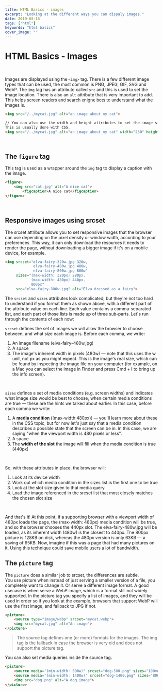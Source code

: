 ```yaml
---
title: HTML Basics - images
excerpt: "Looking at the different ways you can dispaly images."
date: 2019-08-16
tags: ["html"]
keywords: "html basics"
cover_image: ""
---
```


# HTML Basics - Images
<br>

Images are displayed using the `<img>` tag. There is a few different image types that can be used, the most common is PNG, JPEG, GIF, SVG and WebP.
The `img` tag has an attribute called `src` and this is used to set the image location.
There is also an `alt` attribute that is very important to add. This helps screen readers and search enigne bots to understand what the images is.
```html
<img src="/../mycat.jpg" alt="an image about my cat">

// You can also use the width and height attributes to set the image size. 
This is usually done with CSS.
<img src="/../mycat.jpg" alt="an image about my cat" width="250" height="160">
``` 
<br>

## The `figure` tag  
This tag is used as a wrapper around the `img` tag to display a caption with the image.  

```html
<figure>
    <img src="cat.jpg" alt="A nice cat">
        <figcaption>A nice cat</figcaption>
</figure>
```
<br>

## Responsive images using srcset  
The	 srcset	 attribute allows you to set responsive images that the browser can use depending on the pixel density or window width, according to your preferences. This way, it can only download the resources it needs to render the page, without downloading a bigger image if it's on a mobile device, for example.

```html
<img srcset="elva-fairy-320w.jpg 320w,
             elva-fairy-480w.jpg 480w,
             elva-fairy-800w.jpg 800w"
     sizes="(max-width: 320px) 280px,
            (max-width: 480px) 440px,
            800px"
     src="elva-fairy-800w.jpg" alt="Elva dressed as a fairy">
```
The `srcset` and `sizes` attributes look complicated, but they're not too hard to understand if you format them as shown above, with a different part of the attribute value on each line. Each value contains a comma-separated list, and each part of those lists is made up of three sub-parts. Let's run through the contents of each now:  

`srcset` defines the set of images we will allow the browser to choose between, and what size each image is. Before each comma, we write:  

1. An image filename (elva-fairy-480w.jpg)
2. A space
3. The image's inherent width in pixels (480w) — note that this uses the w unit, not px as you might expect. This is the image's real size, which can be found by inspecting the image file on your computer (for example, on a Mac you can select the image in Finder and press Cmd + I to bring up the info screen).  
<br>

`sizes` defines a set of media conditions (e.g. screen widths) and indicates what image size would be best to choose, when certain media conditions are true — these are the hints we talked about earlier. In this case, before each comma we write:

1. A **media condition** ((max-width:480px)) — you'll learn more about these in the CSS topic, but for now let's just say that a media condition describes a possible state that the screen can be in. In this case, we are saying "when the viewport width is 480 pixels or less".
2. A space
3. The **width of the slot** the image will fill when the media condition is true (440px)  
<br>

So, with these attributes in place, the browser will:

1. Look at its device width
2. Work out which media condition in the sizes list is the first one to be true
3. Look at the slot size given to that media query
4. Load the image referenced in the srcset list that most closely matches the chosen slot size  
<br>

And that's it! At this point, if a supporting browser with a viewport width of 480px loads the page, the (max-width: 480px) media condition will be true, and so the browser chooses the 440px slot. The elva-fairy-480w.jpg will be loaded, as its inherent width (480w) is the closest to 440px. The 800px picture is 128KB on disk, whereas the 480px version is only 63KB — a saving of 65KB. Now, imagine if this was a page that had many pictures on it. Using this technique could save mobile users a lot of bandwidth.
<br>

## The `picture` tag  
The `picture` does a similar job to srcset, the differences are subtle.  
You use picture when instead of just serving a smaller version of a file, you completely want to change it. Or serve a different image format.
A good usecase is when serve a WebP image, which is a format still not widely supported. In the picture tag you specify a list of images, and they will be used in order so if you look at the example, browsers that support WebP will use the first image, and fallback to JPG if not.

```html
<picture>
    <source type="image/webp" srcset="mycat.webp">
    <img src="mycat.jpg" alt="An image">
</picture>
```
>The source tag defines one (or more) formats for the images. The img tag is the fallback in case the browser is very old and does not support the picture tag.
  
You can also set media queries inside the source tag.
```html
<picture> 
    <source media="(min-width: 500w)" srcset="dog-500.png" sizes="100vw">
    <source media="(min-width: 1400w)" srcset="dog-1400.png" sizes="800px">
    <img src="dog.png" alt="A dog image">
</picture>
```


<br>

